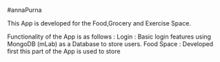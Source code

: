#annaPurna

This App is developed for the Food,Grocery and Exercise Space.

Functionality of the App is as follows :
Login : Basic login features using MongoDB (mLab) as a Database to store users.
Food Space : Developed first this part of the App is used to store

 


